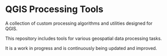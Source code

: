 # QGIS Processing Tools
A collection of custom processing algorithms and utilities designed for QGIS.

This repository includes tools for various geospatial data processing tasks.

It is a work in progress and is continuously being updated and improved.
